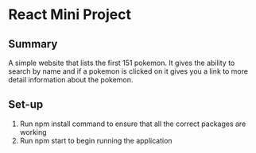 # React Mini Project

## Summary 
A simple website that lists the first 151 pokemon. It gives the ability to search by name and if a pokemon is clicked on it gives you a link to more detail information about the pokemon.

## Set-up
1. Run npm install command to ensure that all the correct packages are working
2. Run npm start to begin running the application
